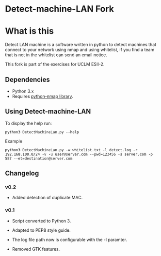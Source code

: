 # Detect-machine-LAN Fork

# What is this
Detect LAN machine is a software written in python to detect machines that connect to your network using nmap and using whitelist, if you find a team that is not in the whitelist can send an email notice.

This fork is part of the exercises for UCLM ESII-2.

## Dependencies

- Python 3.x
- Requires [python-nmap library](https://bitbucket.org/xael/python-nmap).

## Using Detect-machine-LAN
To display the help run:
```
python3 DetectMachineLan.py --help
```

Example
```
python3 DetectMachineLan.py -w whitelist.txt -l detect.log -r 192.168.100.0/24 -v -u user@server.com --pwd=123456 -s server.com -p 587 --et=destination@server.com
```

## Changelog
### v0.2
- Added detection of duplicate MAC. 

### v0.1
- Script converted to Python 3.

- Adapted to PEP8 style guide.

- The log file path now is configurable with the -l paramter.

- Removed GTK features.
